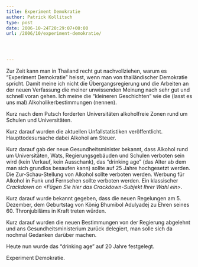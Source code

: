 ```yaml
---
title: Experiment Demokratie
author: Patrick Kollitsch
type: post
date: 2006-10-24T20:29:07+00:00
url: /2006/10/experiment-demokratie/




---
```

Zur Zeit kann man in Thailand recht gut nachvollziehen, warum es &#8220;Experiment Demokratie&#8221; heisst, wenn man von thail&auml;ndischer Demokratie spricht. Damit meine ich nicht die &Uuml;bergangsregierung und die Arbeiten an der neuen Verfassung die meiner unwissenden Meinung nach sehr gut und schnell voran gehen. Ich meine die &#8220;kleineren Geschichten&#8221; wie die (lasst es uns mal) Alkoholikerbestimmungen (nennen).

Kurz nach dem Putsch forderten Universit&auml;ten alkoholfreie Zonen rund um Schulen und Universit&auml;ten. 

Kurz darauf wurden die aktuellen Unfallstatistiken ver&ouml;ffentlicht. Haupttodesursache dabei Alkohol am Steuer. 

Kurz darauf gab der neue Gesundheitsminister bekannt, dass Alkohol rund um Universit&auml;ten, Wats, Regierungsgeb&auml;uden und Schulen verboten sein wird (kein Verkauf, kein Ausschank), das &#8220;drinking age&#8221; (das Alter ab dem man sich grundlos besaufen kann) sollte auf 25 Jahre hochgesetzt werden. Die Zur-Schau-Stellung von Alkohol sollte verboten werden. Werbung f&uuml;r Alkohol in Funk und Fernsehen sollte verboten werden. Ein klassischer _Crackdown on <F&uuml;gen Sie hier das Crackdown-Subjekt Ihrer Wahl ein>_.

Kurz darauf wurde bekannt gegeben, dass die neuen Regelungen am 5. Dezember, dem Geburtstag von K&ouml;nig Bhumibol Adulyadej zu Ehren seines 60. Thronjubil&auml;ms in Kraft treten w&uuml;rden. 

Kurz darauf wurden die neuen Bestimmungen von der Regierung abgelehnt und ans Gesundheitsministerium zur&uuml;ck delegiert, man solle sich da nochmal Gedanken dar&uuml;ber machen. 

Heute nun wurde das &#8220;drinking age&#8221; auf 20 Jahre festgelegt. 

Experiment Demokratie.